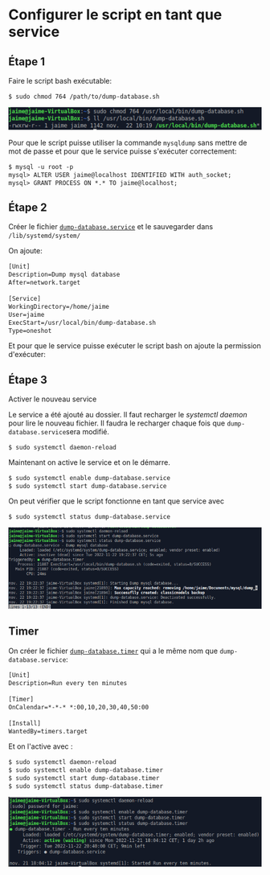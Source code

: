 # Configurer le script en tant que service

<!-- https://tecadmin.net/run-shell-script-as-systemd-service -->

## Étape 1

Faire le script bash exécutable:
```shell
$ sudo chmod 764 /path/to/dump-database.sh
```

![14](images/14.png)

Pour que le script puisse utiliser la commande `mysqldump` sans mettre de mot de passe  et pour que le service puisse s'exécuter correctement:

```shell
$ mysql -u root -p
mysql> ALTER USER jaime@localhost IDENTIFIED WITH auth_socket;
mysql> GRANT PROCESS ON *.* TO jaime@localhost;
```

## Étape 2

Créer le fichier [`dump-database.service`](dump-database.service) et le sauvegarder dans `/lib/systemd/system/`

On ajoute:

```service
[Unit]
Description=Dump mysql database
After=network.target

[Service]
WorkingDirectory=/home/jaime
User=jaime
ExecStart=/usr/local/bin/dump-database.sh
Type=oneshot
```

Et pour que le service puisse exécuter le script bash on ajoute la permission d'exécuter:

## Étape 3

Activer le nouveau service

Le service a été ajouté au dossier. Il faut recharger le *systemctl daemon* pour lire le nouveau fichier.
Il faudra le recharger chaque fois que `dump-database.service`sera modifié.
```shell
$ sudo systemctl daemon-reload
```

Maintenant on active le service et on le démarre.
```shell
$ sudo systemctl enable dump-database.service
$ sudo systemctl start dump-database.service
```

On peut vérifier que le script fonctionne en tant que service avec
```shell
$ sudo systemctl status dump-database.service
```

![15](images/15.png)

## Timer

On créer le fichier [`dump-database.timer`](dump-database.timer) qui a le même nom que `dump-database.service`:

```timer
[Unit]
Description=Run every ten minutes

[Timer]
OnCalendar=*-*-* *:00,10,20,30,40,50:00

[Install]
WantedBy=timers.target
```

Et on l'active avec :

```shell
$ sudo systemctl daemon-reload
$ sudo systemctl enable dump-database.timer
$ sudo systemctl start dump-database.timer
$ sudo systemctl status dump-database.timer
```

![16](images/16.png)
